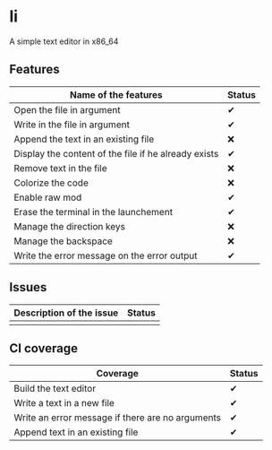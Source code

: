 # li
A simple text editor in x86_64

## Features

|Name of the features| Status |
|---|---|
|Open the file in argument|✔|
|Write in the file in argument|✔|
|Append the text in an existing file|❌|
|Display the content of the file if he already exists|✔|
|Remove text in the file|❌|
|Colorize the code|❌|
|Enable raw mod|✔|
|Erase the terminal in the launchement|✔|
|Manage the direction keys|❌|
|Manage the backspace|❌|
|Write the error message on the error output|✔|

## Issues

|Description of the issue | Status |
|-------|---|
|||

## CI coverage

|Coverage| Status |
|---|---|
|Build the text editor|✔|
|Write a text in a new file|✔|
|Write an error message if there are no arguments|✔|
|Append text in an existing file|✔|

